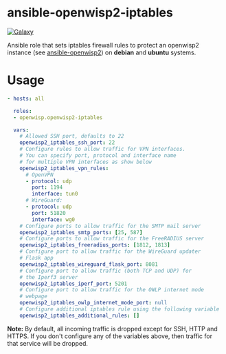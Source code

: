 ansible-openwisp2-iptables
==========================

[![Galaxy](https://img.shields.io/badge/galaxy-openwisp.openwisp2--iptables-blue.svg?style=flat-square)](https://galaxy.ansible.com/openwisp/openwisp2-iptables/)

Ansible role that sets iptables firewall rules to protect an openwisp2 instance (see [ansible-openwisp2](https://github.com/openwisp/ansible-openwisp2)) on **debian** and **ubuntu** systems.

Usage
=====

```yaml
- hosts: all

  roles:
  - openwisp.openwisp2-iptables

  vars:
    # Allowed SSH port, defaults to 22
    openwisp2_iptables_ssh_port: 22
    # Configure rules to allow traffic for VPN interfaces.
    # You can specify port, protocol and interface name
    # for multiple VPN interfaces as show below
    openwisp2_iptables_vpn_rules:
      # OpenVPN
      - protocol: udp
        port: 1194
        interface: tun0
      # WireGuard:
      - protocol: udp
        port: 51820
        interface: wg0
    # Configure ports to allow traffic for the SMTP mail server
    openwisp2_iptables_smtp_ports: [25, 587]
    # Configure ports to allow traffic for the FreeRADIUS server
    openwisp2_iptables_freeradius_ports: [1812, 1813]
    # Configure port to allow traffic for the WireGuard updater
    # Flask app
    openwisp2_iptables_wireguard_flask_port: 8081
    # Configure port to allow traffic (both TCP and UDP) for
    # the Iperf3 server
    openwisp2_iptables_iperf_port: 5201
    # Configure port to allow traffic for the OWLP internet mode
    # webpage
    openwisp2_iptables_owlp_internet_mode_port: null
    # Configure additional iptables rule using the following variable
    openwisp2_iptables_additional_rules: []
```

**Note:** By default, all incoming traffic is dropped except
for SSH, HTTP and HTTPS. If you don't configure any of the variables
above, then traffic for that service will be dropped.
